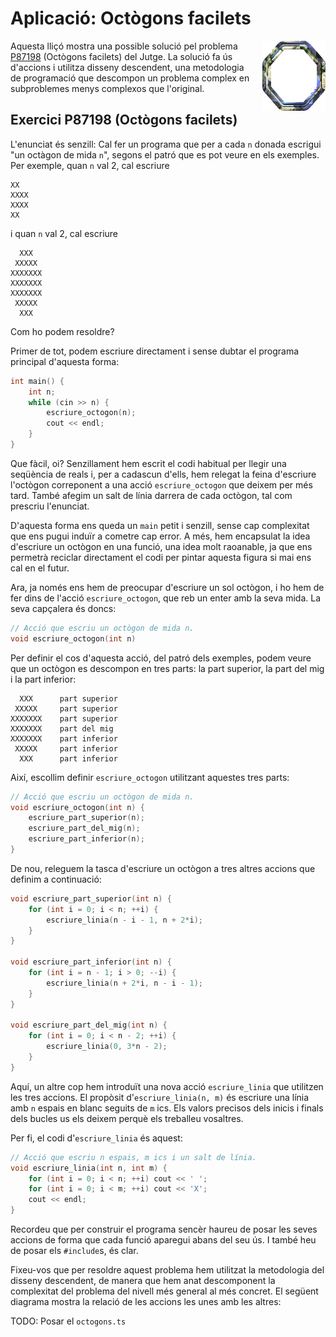 # Aplicació: Octògons facilets

<img src='././octogons.png' style='height: 8em; float: right; margin: 0 0 1em 1em;'/>

Aquesta lliçó mostra una possible solució pel problema
[P87198](https://jutge.org/problems/P87198) (Octògons facilets) del Jutge. La
solució fa ús d'accions i utilitza disseny descendent, una metodologia de
programació que descompon un problema complex en subproblemes menys complexos
que l'original.

## Exercici P87198 (Octògons facilets)

L'enunciat és senzill: Cal fer un programa que per a cada `n` donada escrigui
"un octàgon de mida `n`", segons el patró que es pot veure en els exemples.
Per exemple, quan `n` val 2,
cal escriure

```text
XX
XXXX
XXXX
XX

```

i quan `n` val 2,
cal escriure

```text
  XXX
 XXXXX
XXXXXXX
XXXXXXX
XXXXXXX
 XXXXX
  XXX
```

Com ho podem resoldre?

Primer de tot, podem escriure directament i
sense dubtar el programa principal d'aquesta forma:

```c++
int main() {
    int n;
    while (cin >> n) {
        escriure_octogon(n);
        cout << endl;
    }
}
```

Que fàcil, oi? Senzillament hem escrit el codi habitual per llegir una seqüència
de reals i, per a cadascun d'ells, hem relegat la feina d'escriure l'octògon
correponent a una acció `escriure_octogon` que deixem per més tard. També
afegim un salt de línia darrera de cada octògon, tal com prescriu l'enunciat.

D'aquesta forma ens queda un `main` petit i senzill, sense cap complexitat que
ens pugui induïr a cometre cap error. A més, hem encapsulat la idea d'escriure
un octògon en una funció, una idea molt raoanable, ja que ens permetrà reciclar
directament el codi per pintar aquesta figura si mai ens cal en el futur.

Ara, ja només ens hem de preocupar d'escriure un sol octògon, i ho hem de fer dins
de l'acció `escriure_octogon`, que reb un enter amb la seva mida. La seva capçalera
és doncs:

```c++
// Acció que escriu un octògon de mida n.
void escriure_octogon(int n)
```

Per definir el cos d'aquesta acció, del patró dels exemples, podem veure que
un octògon es descompon en tres parts: la part superior, la part del mig i la
part inferior:

```text
  XXX      part superior
 XXXXX     part superior
XXXXXXX    part superior
XXXXXXX    part del mig
XXXXXXX    part inferior
 XXXXX     part inferior
  XXX      part inferior
```

Així, escollim definir `escriure_octogon` utilitzant aquestes tres parts:

```c++
// Acció que escriu un octògon de mida n.
void escriure_octogon(int n) {
    escriure_part_superior(n);
    escriure_part_del_mig(n);
    escriure_part_inferior(n);
}
```

De nou, releguem la tasca d'escriure un octògon a tres altres accions que definim
a continuació:

```c++
void escriure_part_superior(int n) {
    for (int i = 0; i < n; ++i) {
        escriure_linia(n - i - 1, n + 2*i);
    }
}

void escriure_part_inferior(int n) {
    for (int i = n - 1; i > 0; --i) {
        escriure_linia(n + 2*i, n - i - 1);
    }
}

void escriure_part_del_mig(int n) {
    for (int i = 0; i < n - 2; ++i) {
        escriure_linia(0, 3*n - 2);
    }
}
```

Aquí, un altre cop hem introduït una nova acció `escriure_linia` que
utilitzen les tres accions. El propòsit d'`escriure_linia(n, m)` és escriure
una línia amb `n` espais en blanc seguits de `m` ics. Els valors precisos dels
inicis i finals dels bucles us els deixem perquè els treballeu vosaltres.

Per fi, el codi d'`escriure_linia` és aquest:

```c++
// Acció que escriu n espais, m ics i un salt de línia.
void escriure_linia(int n, int m) {
    for (int i = 0; i < n; ++i) cout << ' ';
    for (int i = 0; i < m; ++i) cout << 'X';
    cout << endl;
}
```

Recordeu que per construir el programa sencèr haureu de posar les seves
accions de forma que cada funció aparegui abans del seu ús. I també heu
de posar els `#include`s, és clar.

Fixeu-vos que per resoldre aquest problema hem utilitzat la metodologia
del disseny descendent, de manera que hem anat descomponent la complexitat
del problema del nivell més general al més concret. El següent diagrama
mostra la relació de les accions les unes amb les altres:

TODO: Posar el `octogons.ts`

<Autors autors="jpetit roura"/>
